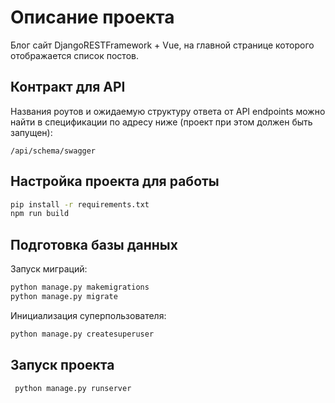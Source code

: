 # Описание проекта
Блог сайт DjangoRESTFramework + Vue, на главной странице которого отображается список постов.

## Контракт для API
Названия роутов и ожидаемую структуру ответа от API endpoints можно найти в спецификации по адресу ниже (проект 
при этом должен быть запущен):
```http request
/api/schema/swagger
```
## Настройка проекта для работы

```bash
pip install -r requirements.txt
npm run build
```

## Подготовка базы данных
Запуск миграций:
```bash
python manage.py makemigrations
python manage.py migrate
```
Инициализация суперпользователя:
```bash
python manage.py createsuperuser
```

## Запуск проекта
```bash
 python manage.py runserver
```